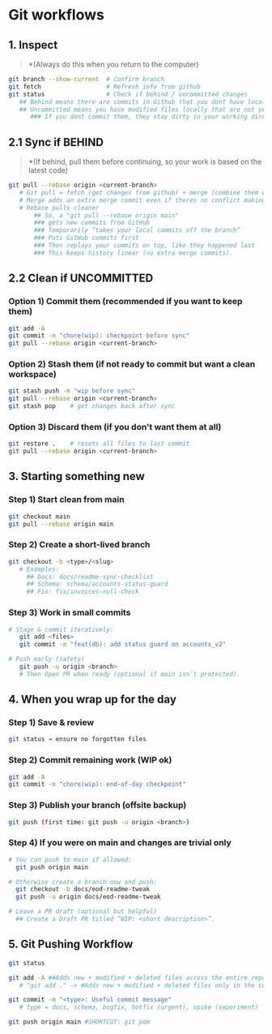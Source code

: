 # Git workflows

## 1. Inspect

> \*(Always do this when you return to the computer)

```bash
git branch --show-current  # Confirm branch
git fetch                  # Refresh info from github
git status                 # Check if behind / uncommitted changes
   ## Behind means there are commits in Github that you dont have locally yet
   ## Uncommitted means you have modified files locally that are not yet commiited.
      ### If you dont commit them, they stay dirty in your working directory
```

## 2.1 Sync if BEHIND

> \*(If behind, pull them before continuing, so your work is based on the latest code)

```bash
git pull --rebase origin <current-branch>
   # Git pull = fetch (get changes from github) + merge (combine them with your local branch)
   # Merge adds an extra merge commit even if theres no conflict making history noisy
   # Rebase pulls cleaner
       ## So, a "git pull --rebase origin main"
       ### gets new commits from GitHub
       ### Temporarily “takes your local commits off the branch”
       ### Puts GitHub commits first
       ### Then replays your commits on top, like they happened last
       ### This keeps history linear (no extra merge commits).
```

## 2.2 Clean if UNCOMMITTED

### Option 1) Commit them (recommended if you want to keep them)

```bash
git add -A
git commit -m "chore(wip): checkpoint before sync"
git pull --rebase origin <current-branch>
```

### Option 2) Stash them (if not ready to commit but want a clean workspace)

```bash
git stash push -m "wip before sync"
git pull --rebase origin <current-branch>
git stash pop    # get changes back after sync
```

### Option 3) Discard them (if you don't want them at all)

```bash
git restore .    # resets all files to last commit
git pull --rebase origin <current-branch>
```

## 3. Starting something new

### Step 1) Start clean from main

```bash
git checkout main
git pull --rebase origin main
```

### Step 2) Create a short-lived branch

```bash
git checkout -b <type>/<slug>
   # Examples:
     ## Docs: docs/readme-sync-checklist
     ## Schema: schema/accounts-status-guard
     ## Fix: fix/invoices-null-check
```

### Step 3) Work in small commits

```bash
# Stage & commit iteratively:
   git add <files>
   git commit -m "feat(db): add status guard on accounts_v2"

# Push early (safety)
   git push -u origin <branch>
   # Then Open PR when ready (optional if main isn’t protected).
```

## 4. When you wrap up for the day

### Step 1) Save & review

```bash
git status → ensure no forgotten files
```

### Step 2) Commit remaining work (WIP ok)

```bash
git add -A
git commit -m "chore(wip): end-of-day checkpoint"
```

### Step 3) Publish your branch (offsite backup)

```bash
git push (first time: git push -u origin <branch>)
```

### Step 4) If you were on main and changes are trivial only

```bash
# You can push to main if allowed:
  git push origin main

# Otherwise create a branch now and push:
  git checkout -b docs/eod-readme-tweak
  git push -u origin docs/eod-readme-tweak

# Leave a PR draft (optional but helpful)
  ## Create a Draft PR titled “WIP: <short description>”.
```

## 5. Git Pushing Workflow

```bash
git status

git add -A ##Adds new + modified + deleted files across the entire repo, no matter where you are.
   # "git add ." -> #Adds new + modified + deleted files only in the current directory and its subfolders.

git commit -m "<type>: Useful commit message"
   # type = docs, schema, bugfix, hotfix (urgent), spike (experiment)

git push origin main #SHORTCUT: git pom
```
